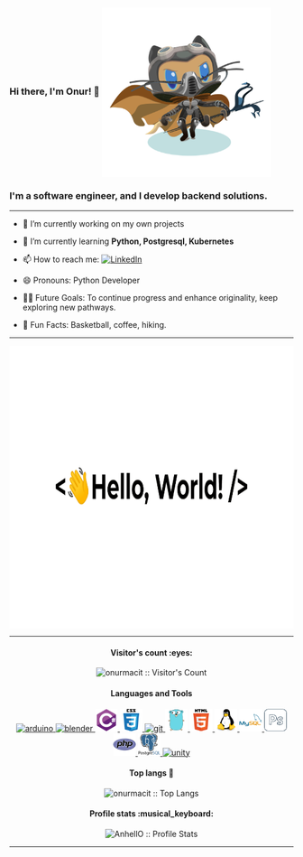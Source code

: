 ### Hi there, I'm Onur! 👋   <img src="./images/dunetocat.png" width = "300" height = "300" align = "center"> 

### I'm a software engineer, and I develop backend solutions. 




--- 
- 🔭 I’m currently working on my own projects
- 🌱 I’m currently learning **Python, Postgresql, Kubernetes**

- 📫 How to reach me:    <a href="https://www.linkedin.com/in/onur-macit-b42a19223" target="_blank"><img alt="LinkedIn" src="https://img.shields.io/badge/LinkedIn-@onurmacit-blue?style=flat&logo=linkedin"></a>

  
- 😄 Pronouns: Python Developer
- 💪🏼 Future Goals: To continue progress and enhance originality, keep exploring new pathways.
- 🏀 Fun Facts: Basketball, coffee, hiking.
 
 ---

 <img src="/images/226190894-18e959ba-d458-4a94-ac44-790190f2a947.gif" width = "1000" height = "500" align = "center">

---

<h4 align="center">Visitor's count :eyes:</h4>

<p align="center"><img src="https://profile-counter.glitch.me/{onurmacit}/count.svg" alt="onurmacit :: Visitor's Count" /></p>

<h4 align="center">Languages and Tools</h4>
<p align="center"> <a href="https://www.arduino.cc/" target="_blank" rel="noreferrer"> <img src="https://cdn.worldvectorlogo.com/logos/arduino-1.svg" alt="arduino" width="40" height="40"/> </a> <a href="https://www.blender.org/" target="_blank" rel="noreferrer"> <img src="https://download.blender.org/branding/community/blender_community_badge_white.svg" alt="blender" width="40" height="40"/> </a> <a href="https://www.w3schools.com/cs/" target="_blank" rel="noreferrer"> <img src="https://raw.githubusercontent.com/devicons/devicon/master/icons/csharp/csharp-original.svg" alt="csharp" width="40" height="40"/> </a> <a href="https://www.w3schools.com/css/" target="_blank" rel="noreferrer"> <img src="https://raw.githubusercontent.com/devicons/devicon/master/icons/css3/css3-original-wordmark.svg" alt="css3" width="40" height="40"/> </a> <a href="https://git-scm.com/" target="_blank" rel="noreferrer"> <img src="https://www.vectorlogo.zone/logos/git-scm/git-scm-icon.svg" alt="git" width="40" height="40"/> </a> <a href="https://golang.org" target="_blank" rel="noreferrer"> <img src="https://raw.githubusercontent.com/devicons/devicon/master/icons/go/go-original.svg" alt="go" width="40" height="40"/> </a> <a href="https://www.w3.org/html/" target="_blank" rel="noreferrer"> <img src="https://raw.githubusercontent.com/devicons/devicon/master/icons/html5/html5-original-wordmark.svg" alt="html5" width="40" height="40"/> </a> <a href="https://www.linux.org/" target="_blank" rel="noreferrer"> <img src="https://raw.githubusercontent.com/devicons/devicon/master/icons/linux/linux-original.svg" alt="linux" width="40" height="40"/> </a> <a href="https://www.mysql.com/" target="_blank" rel="noreferrer"> <img src="https://raw.githubusercontent.com/devicons/devicon/master/icons/mysql/mysql-original-wordmark.svg" alt="mysql" width="40" height="40"/> </a> <a href="https://www.photoshop.com/en" target="_blank" rel="noreferrer"> <img src="https://raw.githubusercontent.com/devicons/devicon/master/icons/photoshop/photoshop-line.svg" alt="photoshop" width="40" height="40"/> </a> <a href="https://www.php.net" target="_blank" rel="noreferrer"> <img src="https://raw.githubusercontent.com/devicons/devicon/master/icons/php/php-original.svg" alt="php" width="40" height="40"/> </a> <a href="https://www.postgresql.org" target="_blank" rel="noreferrer"> <img src="https://raw.githubusercontent.com/devicons/devicon/master/icons/postgresql/postgresql-original-wordmark.svg" alt="postgresql" width="40" height="40"/> </a> <a href="https://unity.com/" target="_blank" rel="noreferrer"> <img src="https://www.vectorlogo.zone/logos/unity3d/unity3d-icon.svg" alt="unity" width="40" height="40"/> </a> </p>



<h4 align="center">Top langs 🔮</h4>

<p align="center"><img src="https://github-readme-stats.vercel.app/api/top-langs?username=onurmacit&show_icons=true&locale=en&layout=compact" alt="onurmacit :: Top Langs" /></p>


<h4 align="center">Profile stats :musical_keyboard:</h4>

<p align="center"><img src="https://github-readme-stats.vercel.app/api?username=onurmacit&show_icons=true&locale=en" alt="AnhellO :: Profile Stats" /></p>

  </a>
  
  
---

  
